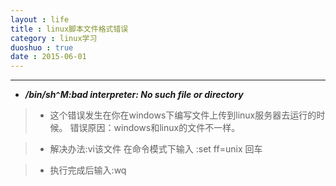 ```yaml
---
layout : life
title : linux脚本文件格式错误
category : linux学习
duoshuo : true
date : 2015-06-01
---
```



******


* ***/bin/sh`^`M:bad interpreter: No such file or directory***

> * 这个错误发生在你在windows下编写文件上传到linux服务器去运行的时候。
错误原因：windows和linux的文件不一样。

> * 解决办法:vi该文件 在命令模式下输入 :set ff=unix 回车

> * 执行完成后输入:wq

